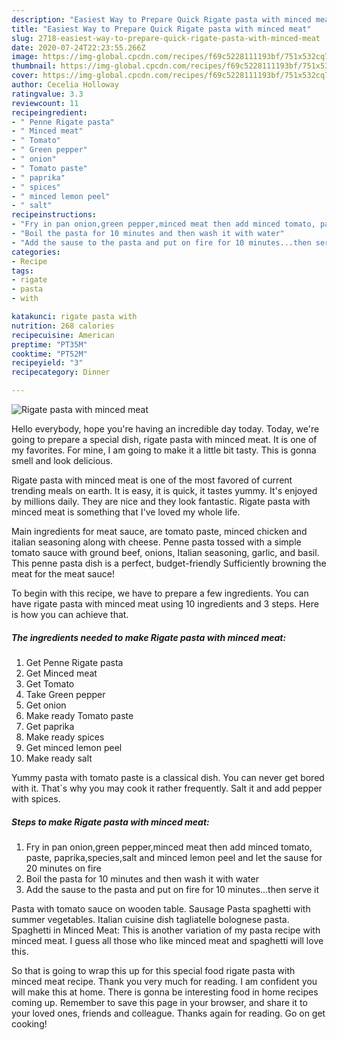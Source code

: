 ```yaml
---
description: "Easiest Way to Prepare Quick Rigate pasta with minced meat"
title: "Easiest Way to Prepare Quick Rigate pasta with minced meat"
slug: 2718-easiest-way-to-prepare-quick-rigate-pasta-with-minced-meat
date: 2020-07-24T22:23:55.266Z
image: https://img-global.cpcdn.com/recipes/f69c5228111193bf/751x532cq70/rigate-pasta-with-minced-meat-recipe-main-photo.jpg
thumbnail: https://img-global.cpcdn.com/recipes/f69c5228111193bf/751x532cq70/rigate-pasta-with-minced-meat-recipe-main-photo.jpg
cover: https://img-global.cpcdn.com/recipes/f69c5228111193bf/751x532cq70/rigate-pasta-with-minced-meat-recipe-main-photo.jpg
author: Cecelia Holloway
ratingvalue: 3.3
reviewcount: 11
recipeingredient:
- " Penne Rigate pasta"
- " Minced meat"
- " Tomato"
- " Green pepper"
- " onion"
- " Tomato paste"
- " paprika"
- " spices"
- " minced lemon peel"
- " salt"
recipeinstructions:
- "Fry in pan onion,green pepper,minced meat then add minced tomato, paste, paprika,species,salt and minced lemon peel and let the sause for 20 minutes on fire"
- "Boil the pasta for 10 minutes and then wash it with water"
- "Add the sause to the pasta and put on fire for 10 minutes...then serve it"
categories:
- Recipe
tags:
- rigate
- pasta
- with

katakunci: rigate pasta with 
nutrition: 268 calories
recipecuisine: American
preptime: "PT35M"
cooktime: "PT52M"
recipeyield: "3"
recipecategory: Dinner

---
```



![Rigate pasta with minced meat](https://img-global.cpcdn.com/recipes/f69c5228111193bf/751x532cq70/rigate-pasta-with-minced-meat-recipe-main-photo.jpg)

Hello everybody, hope you're having an incredible day today. Today, we're going to prepare a special dish, rigate pasta with minced meat. It is one of my favorites. For mine, I am going to make it a little bit tasty. This is gonna smell and look delicious.

Rigate pasta with minced meat is one of the most favored of current trending meals on earth. It is easy, it is quick, it tastes yummy. It's enjoyed by millions daily. They are nice and they look fantastic. Rigate pasta with minced meat is something that I've loved my whole life.

Main ingredients for meat sauce, are tomato paste, minced chicken and italian seasoning along with cheese. Penne pasta tossed with a simple tomato sauce with ground beef, onions, Italian seasoning, garlic, and basil. This penne pasta dish is a perfect, budget-friendly Sufficiently browning the meat for the meat sauce!


To begin with this recipe, we have to prepare a few ingredients. You can have rigate pasta with minced meat using 10 ingredients and 3 steps. Here is how you can achieve that.

<!--inarticleads1-->

##### The ingredients needed to make Rigate pasta with minced meat:

1. Get  Penne Rigate pasta
1. Get  Minced meat
1. Get  Tomato
1. Take  Green pepper
1. Get  onion
1. Make ready  Tomato paste
1. Get  paprika
1. Make ready  spices
1. Get  minced lemon peel
1. Make ready  salt


Yummy pasta with tomato paste is a classical dish. You can never get bored with it. That`s why you may cook it rather frequently. Salt it and add pepper with spices. 

<!--inarticleads2-->

##### Steps to make Rigate pasta with minced meat:

1. Fry in pan onion,green pepper,minced meat then add minced tomato, paste, paprika,species,salt and minced lemon peel and let the sause for 20 minutes on fire
1. Boil the pasta for 10 minutes and then wash it with water
1. Add the sause to the pasta and put on fire for 10 minutes...then serve it


Pasta with tomato sauce on wooden table. Sausage Pasta spaghetti with summer vegetables. Italian cuisine dish tagliatelle bolognese pasta. Spaghetti in Minced Meat: This is another variation of my pasta recipe with minced meat. I guess all those who like minced meat and spaghetti will love this. 

So that is going to wrap this up for this special food rigate pasta with minced meat recipe. Thank you very much for reading. I am confident you will make this at home. There is gonna be interesting food in home recipes coming up. Remember to save this page in your browser, and share it to your loved ones, friends and colleague. Thanks again for reading. Go on get cooking!
